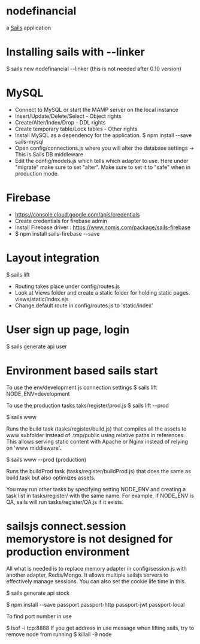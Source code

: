 # nodefinancial

a [Sails](http://sailsjs.org) application

# Installing sails with --linker
$ sails new nodefinancial --linker (this is not needed after 0.10 version)


# MySQL 
- Connect to MySQL or start the MAMP server on the local instance
- Insert/Update/Delete/Select - Object rights
- Create/Alter/Index/Drop - DDL rights
- Create temporary table/Lock tables - Other rights
- Install MySQL as a dependency for the application. $ npm install --save sails-mysql
- Open config/connections.js where you will alter the database settings -> This is Sails DB middleware
- Edit the config/models.js which tells which adapter to use. Here under "migrate" make sure to set "alter". Make sure to set it to "safe" when in production mode.

# Firebase
- https://console.cloud.google.com/apis/credentials
- Create credentials for firebase admin
- Install Firebase driver : https://www.npmjs.com/package/sails-firebase
- $ npm install sails-firebase --save


# Layout integration

$ sails lift

- Routing takes place under config/routes.js
- Look at Views folder and create a static folder for holding static pages. views/static/index.ejs
- Change default route in config/routes.js to 'static/index'


# User sign up page, login
$ sails generate api user


# Environment based sails start

To use the env/development.js connection settings
$ sails lift NODE_ENV=development 

To use the production tasks taks/register/prod.js
$ sails lift --prod

$ sails www

Runs the build task (tasks/register/build.js) that compiles all the assets to www subfolder instead of .tmp/public using relative paths in references. This allows serving static content with Apache or Nginx instead of relying on 'www middleware'.

$ sails www --prod (production)

Runs the buildProd task (tasks/register/buildProd.js) that does the same as build task but also optimizes assets.

You may run other tasks by specifying setting NODE_ENV and creating a task list in tasks/register/ with the same name. For example, if NODE_ENV is QA, sails will run tasks/register/QA.js if it exists.


# sailsjs connect.session memorystore is not designed for production environment

All what is needed is to replace memory adapter in config/session.js with another adapter, Redis/Mongo. It allows multiple sailsjs servers to effectively manage sessions. You can also set the cookie life time in this. 

$ sails generate api stock


$ npm install --save passport passport-http passport-jwt passport-local

To find port number in use

$ lsof -i tcp:8888
If you get address in use message when lifting sails, try to remove node from running
$ killall -9 node
